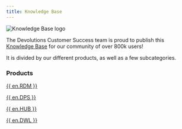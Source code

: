 ```yaml
---
title: Knowledge Base
---
```

![Knowledge Base logo](/img/en/server/logo-knowledge-base-120.png)

The Devolutions Customer Success team is proud to publish this [Knowledge Base](/kb/devolutions-customer-success/) for our community of over 800k users! 

It is divided by our different products, as well as a few subcategories. 

### Products 

[{{ en.RDM }}](/kb/remote-desktop-manager/)  

[{{ en.DPS }}](/kb/devolutions-server/)  

[{{ en.HUB }}](/kb/hub-business/)  

[{{ en.DWL }}](/kb/devolutions-web-login/)  


